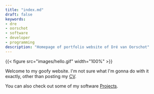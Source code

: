 ```yaml
---
title: "index.md"
draft: false
keywords:
- dre
- oorschot
- software
- developer
- programming
description: "Homepage of portfolio website of Dré van Oorschot"
---
```


{{< figure src="images/hello.gif" width="100%" >}}

Welcome to my goofy website. I'm not sure what I'm gonna do with it exactly, other than posting my [CV](/cv/).

You can also check out some of my software [Projects](/projects/).